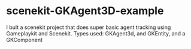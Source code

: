 # scenekit-GKAgent3D-example

I bult a scenekit project that does super basic agent tracking using Gameplaykit and Scenekit. Types used: GKAgent3d, and GKEntity, and a GKComponent


